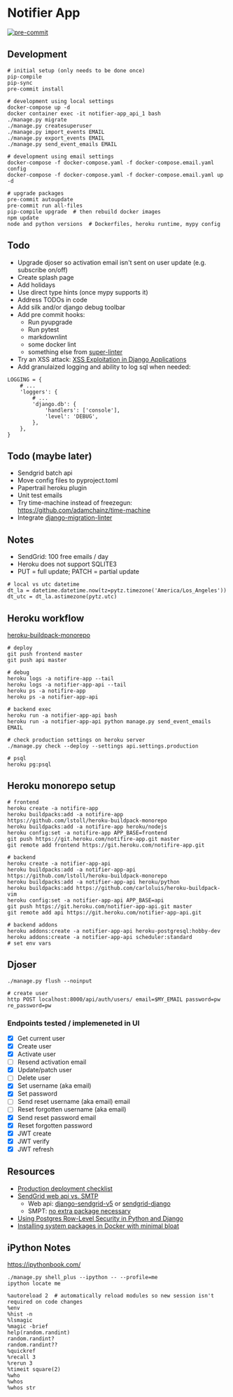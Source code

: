 # Notifier App

[![pre-commit](https://img.shields.io/badge/pre--commit-enabled-brightgreen?logo=pre-commit&logoColor=white)](https://github.com/pre-commit/pre-commit)

## Development

```
# initial setup (only needs to be done once)
pip-compile
pip-sync
pre-commit install

# development using local settings
docker-compose up -d
docker container exec -it notifier-app_api_1 bash
./manage.py migrate
./manage.py createsuperuser
./manage.py import_events EMAIL
./manage.py export_events EMAIL
./manage.py send_event_emails EMAIL

# development using email settings
docker-compose -f docker-compose.yaml -f docker-compose.email.yaml config
docker-compose -f docker-compose.yaml -f docker-compose.email.yaml up -d

# upgrade packages
pre-commit autoupdate
pre-commit run all-files
pip-compile upgrade  # then rebuild docker images
npm update
node and python versions  # Dockerfiles, heroku runtime, mypy config
```

## Todo

- Upgrade djoser so activation email isn't sent on user update (e.g. subscribe on/off)
- Create splash page
- Add holidays
- Use direct type hints (once mypy supports it)
- Address TODOs in code
- Add silk and/or django debug toolbar
- Add pre commit hooks:
  - Run pyupgrade
  - Run pytest
  - markdownlint
  - some docker lint
  - something else from [super-linter](https://github.com/github/super-linter)
- Try an XSS attack: [XSS Exploitation in Django Applications](https://tonybaloney.github.io/posts/xss-exploitation-in-django.html)
- Add granulaized logging and ability to log sql when needed:

```
LOGGING = {
    # ...
    'loggers': {
        # ...
        'django.db': {
            'handlers': ['console'],
            'level': 'DEBUG',
        },
    },
}
```

## Todo (maybe later)

- Sendgrid batch api
- Move config files to pyproject.toml
- Papertrail heroku plugin
- Unit test emails
- Try time-machine instead of freezegun: https://github.com/adamchainz/time-machine
- Integrate [django-migration-linter](https://github.com/3YOURMIND/django-migration-linter)

## Notes

- SendGrid: 100 free emails / day
- Heroku does not support SQLITE3
- PUT = full update; PATCH = partial update

```
# local vs utc datetime
dt_la = datetime.datetime.now(tz=pytz.timezone('America/Los_Angeles'))
dt_utc = dt_la.astimezone(pytz.utc)
```

## Heroku workflow

[heroku-buildpack-monorepo](https://elements.heroku.com/buildpacks/lstoll/heroku-buildpack-monorepo)

```
# deploy
git push frontend master
git push api master

# debug
heroku logs -a notifire-app --tail
heroku logs -a notifier-app-api --tail
heroku ps -a notifire-app
heroku ps -a notifier-app-api

# backend exec
heroku run -a notifier-app-api bash
heroku run -a notifier-app-api python manage.py send_event_emails EMAIL

# check production settings on heroku server
./manage.py check --deploy --settings api.settings.production

# psql
heroku pg:psql
```

## Heroku monorepo setup

```
# frontend
heroku create -a notifire-app
heroku buildpacks:add -a notifire-app https://github.com/lstoll/heroku-buildpack-monorepo
heroku buildpacks:add -a notifire-app heroku/nodejs
heroku config:set -a notifire-app APP_BASE=frontend
git push https://git.heroku.com/notifire-app.git master
git remote add frontend https://git.heroku.com/notifire-app.git

# backend
heroku create -a notifier-app-api
heroku buildpacks:add -a notifier-app-api https://github.com/lstoll/heroku-buildpack-monorepo
heroku buildpacks:add -a notifier-app-api heroku/python
heroku buildpacks:add https://github.com/carloluis/heroku-buildpack-vim
heroku config:set -a notifier-app-api APP_BASE=api
git push https://git.heroku.com/notifier-app-api.git master
git remote add api https://git.heroku.com/notifier-app-api.git

# backend addons
heroku addons:create -a notifier-app-api heroku-postgresql:hobby-dev
heroku addons:create -a notifier-app-api scheduler:standard
# set env vars
```

## Djoser

```
./manage.py flush --noinput

# create user
http POST localhost:8000/api/auth/users/ email=$MY_EMAIL password=pw re_password=pw
```

### Endpoints tested / implemeneted in UI

- [x] Get current user
- [x] Create user
- [x] Activate user
- [ ] Resend activation email
- [x] Update/patch user
- [ ] Delete user
- [x] Set username (aka email)
- [x] Set password
- [ ] Send reset username (aka email) email
- [ ] Reset forgotten username (aka email)
- [x] Send reset password email
- [x] Reset forgotten password
- [x] JWT create
- [x] JWT verify
- [x] JWT refresh

## Resources

- [Production deployment checklist](https://testdriven.io/blog/production-django-deployments-on-heroku/)
- [SendGrid web api vs. SMTP](https://sendgrid.com/blog/web-api-or-smtp-relay-how-should-you-send-your-mail/)
  - Web api: [django-sendgrid-v5](https://github.com/sklarsa/django-sendgrid-v5) or [sendgrid-django](https://github.com/elbuo8/sendgrid-django)
  - SMPT: [no extra package necessary](https://sendgrid.com/docs/for-developers/sending-email/django/)
- [Using Postgres Row-Level Security in Python and Django](https://pganalyze.com/blog/postgres-row-level-security-django-python)
- [Installing system packages in Docker with minimal bloat](https://pythonspeed.com/articles/system-packages-docker/)

## iPython Notes

https://ipythonbook.com/

```
./manage.py shell_plus --ipython -- --profile=me
ipython locate me

%autoreload 2  # automatically reload modules so new session isn't required on code changes
%env
%hist -n
%lsmagic
%magic -brief
help(random.randint)
random.randint?
random.randint??
%quickref
%recall 3
%rerun 3
%timeit square(2)
%who
%whos
%whos str
```
